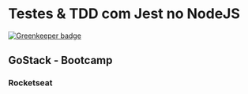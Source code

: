 # Testes & TDD com Jest no NodeJS

[![Greenkeeper badge](https://badges.greenkeeper.io/marcelochb/TestesNodeJS.svg)](https://greenkeeper.io/)

## GoStack - Bootcamp
### Rocketseat
